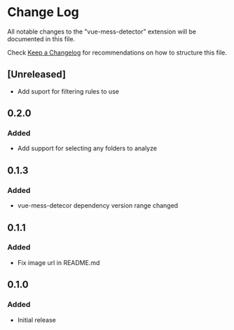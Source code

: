 # Change Log

All notable changes to the "vue-mess-detector" extension will be documented in this file.

Check [Keep a Changelog](http://keepachangelog.com/) for recommendations on how to structure this file.

## [Unreleased]

- Add suport for filtering rules to use

## 0.2.0

### Added

- Add support for selecting any folders to analyze

## 0.1.3

### Added

- vue-mess-detecor dependency version range changed

## 0.1.1

### Added

- Fix image url in README.md

## 0.1.0

### Added

- Initial release

